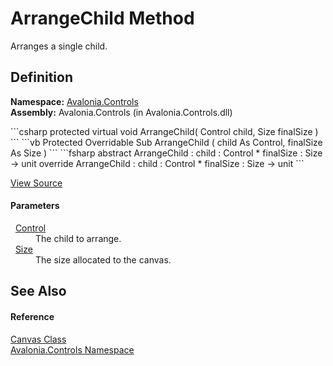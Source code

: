 # ArrangeChild Method


Arranges a single child.



## Definition
**Namespace:** <a href="N_Avalonia_Controls">Avalonia.Controls</a>  
**Assembly:** Avalonia.Controls (in Avalonia.Controls.dll)

<Tabs groupId="api-code-preview">
<TabItem value="csharp" label="C#">
```csharp
protected virtual void ArrangeChild(
	Control child,
	Size finalSize
)
```
</TabItem>
<TabItem value="vb" label="VB">
```vb
Protected Overridable Sub ArrangeChild ( 
	child As Control,
	finalSize As Size
)
```
</TabItem>
<TabItem value="fsharp" label="F#">
```fsharp
abstract ArrangeChild : 
        child : Control * 
        finalSize : Size -> unit 
override ArrangeChild : 
        child : Control * 
        finalSize : Size -> unit 
```
</TabItem>
</Tabs>



<a href="https://github.com/AvaloniaUI/Avalonia/tree/master/src/Avalonia.Controls/Canvas.cs#L166" title="View the source code">View Source</a>



#### Parameters
<dl><dt>  <a href="T_Avalonia_Controls_Control">Control</a></dt><dd>The child to arrange.</dd><dt>  <a href="T_Avalonia_Size">Size</a></dt><dd>The size allocated to the canvas.</dd></dl>

## See Also


#### Reference
<a href="T_Avalonia_Controls_Canvas">Canvas Class</a>  
<a href="N_Avalonia_Controls">Avalonia.Controls Namespace</a>  

